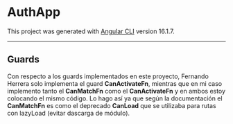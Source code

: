 # AuthApp

This project was generated with [Angular CLI](https://github.com/angular/angular-cli) version 16.1.7.

---

## Guards

Con respecto a los guards implementados en este proyecto, Fernando Herrera solo implementa el guard **CanActivateFn**, mientras que en mi caso implemento tanto el 
**CanMatchFn** como el **CanActivateFn** y en ambos estoy colocando el mismo código. Lo hago así ya que según la documentación el **CanMatchFn** es como el deprecado **CanLoad** que se utilizaba para rutas con lazyLoad (evitar dascarga de módulo). 
